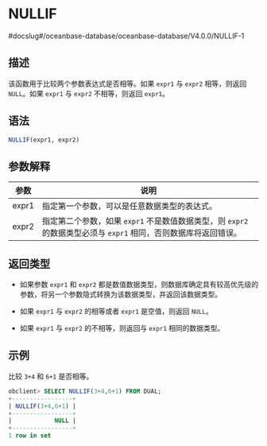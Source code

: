 NULLIF 
===========================
#docslug#/oceanbase-database/oceanbase-database/V4.0.0/NULLIF-1


描述 
-----------------------

该函数用于比较两个参数表达式是否相等。如果 `expr1` 与 `expr2` 相等，则返回 `NULL`。如果 `expr1` 与 `expr2` 不相等，则返回 `expr1`。

语法 
-----------------------

```sql
NULLIF(expr1, expr2)
```



参数解释 
-------------------------



|  参数   |                                  说明                                   |
|-------|-----------------------------------------------------------------------|
| expr1 | 指定第一个参数，可以是任意数据类型的表达式。                                                |
| expr2 | 指定第二个参数，如果 `expr1` 不是数值数据类型，则 `expr2` 的数据类型必须与 `expr1` 相同，否则数据库将返回错误。 |



返回类型 
-------------------------

* 如果参数 `expr1` 和 `expr2` 都是数值数据类型，则数据库确定具有较高优先级的参数，将另一个参数隐式转换为该数据类型，并返回该数据类型。

  

* 如果 `expr1` 与 `expr2` 的相等或者 `expr1` 是空值，则返回 `NULL`。

  

* 如果 `expr1` 与 `expr2` 的不相等，则返回与 `expr1` 相同的数据类型。

  




示例 
-----------------------

比较 `3+4` 和 `6+1` 是否相等。

```sql
obclient> SELECT NULLIF(3+4,6+1) FROM DUAL;
+-----------------+
| NULLIF(3+4,6+1) |
+-----------------+
|            NULL |
+-----------------+
1 row in set
```


